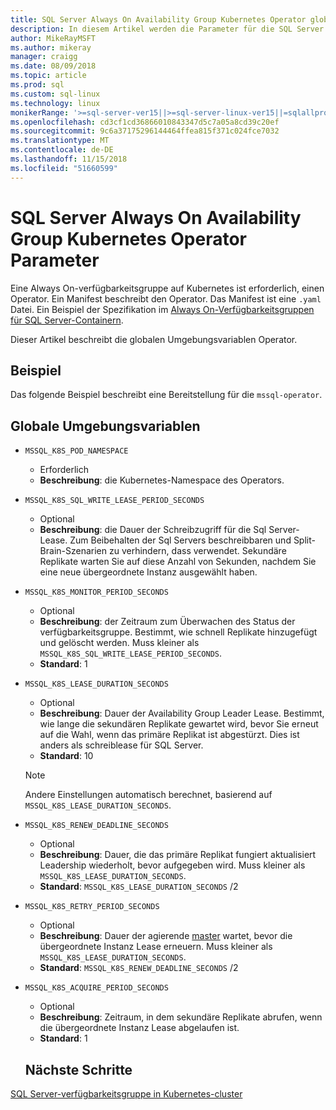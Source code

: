 ```yaml
---
title: SQL Server Always On Availability Group Kubernetes Operator globale Anforderungen
description: In diesem Artikel werden die Parameter für die SQL Server Kubernetes Always On Availability Group-Operator globale Anforderungen erläutert.
author: MikeRayMSFT
ms.author: mikeray
manager: craigg
ms.date: 08/09/2018
ms.topic: article
ms.prod: sql
ms.custom: sql-linux
ms.technology: linux
monikerRange: '>=sql-server-ver15||>=sql-server-linux-ver15||=sqlallproducts-allversions'
ms.openlocfilehash: cd3cf1cd36866010843347d5c7a05a8cd39c20ef
ms.sourcegitcommit: 9c6a37175296144464ffea815f371c024fce7032
ms.translationtype: MT
ms.contentlocale: de-DE
ms.lasthandoff: 11/15/2018
ms.locfileid: "51660599"
---
```

# <a name="sql-server-always-on-availability-group-kubernetes-operator-parameters"></a>SQL Server Always On Availability Group Kubernetes Operator Parameter

Eine Always On-verfügbarkeitsgruppe auf Kubernetes ist erforderlich, einen Operator. Ein Manifest beschreibt den Operator. Das Manifest ist eine `.yaml` Datei. Ein Beispiel der Spezifikation im [Always On-Verfügbarkeitsgruppen für SQL Server-Containern](sql-server-ag-kubernetes.md).

Dieser Artikel beschreibt die globalen Umgebungsvariablen Operator.

## <a name="example"></a>Beispiel

Das folgende Beispiel beschreibt eine Bereitstellung für die `mssql-operator`.

## <a name="global-environment-variables"></a>Globale Umgebungsvariablen

* `MSSQL_K8S_POD_NAMESPACE` 
  * Erforderlich
  * **Beschreibung**: die Kubernetes-Namespace des Operators.

* `MSSQL_K8S_SQL_WRITE_LEASE_PERIOD_SECONDS`
  * Optional
  * **Beschreibung**: die Dauer der Schreibzugriff für die Sql Server-Lease. Zum Beibehalten der Sql Servers beschreibbaren und Split-Brain-Szenarien zu verhindern, dass verwendet. Sekundäre Replikate warten Sie auf diese Anzahl von Sekunden, nachdem Sie eine neue übergeordnete Instanz ausgewählt haben.

* `MSSQL_K8S_MONITOR_PERIOD_SECONDS`
  * Optional
  * **Beschreibung**: der Zeitraum zum Überwachen des Status der verfügbarkeitsgruppe. Bestimmt, wie schnell Replikate hinzugefügt und gelöscht werden. Muss kleiner als `MSSQL_K8S_SQL_WRITE_LEASE_PERIOD_SECONDS`.
  * **Standard**: 1

* `MSSQL_K8S_LEASE_DURATION_SECONDS`
  * Optional
  * **Beschreibung**: Dauer der Availability Group Leader Lease. Bestimmt, wie lange die sekundären Replikate gewartet wird, bevor Sie erneut auf die Wahl, wenn das primäre Replikat ist abgestürzt. Dies ist anders als schreiblease für SQL Server. 
  * **Standard**: 10
  
  >[!NOTE]
  >Andere Einstellungen automatisch berechnet, basierend auf `MSSQL_K8S_LEASE_DURATION_SECONDS`.

* `MSSQL_K8S_RENEW_DEADLINE_SECONDS`
  * Optional
  * **Beschreibung**: Dauer, die das primäre Replikat fungiert aktualisiert Leadership wiederholt, bevor aufgegeben wird. Muss kleiner als `MSSQL_K8S_LEASE_DURATION_SECONDS`.
  * **Standard**:  `MSSQL_K8S_LEASE_DURATION_SECONDS` /2

* `MSSQL_K8S_RETRY_PERIOD_SECONDS`
  * Optional
  * **Beschreibung**: Dauer der agierende [master](https://kubernetes.io/docs/concepts/architecture/master-node-communication/) wartet, bevor die übergeordnete Instanz Lease erneuern. Muss kleiner als `MSSQL_K8S_LEASE_DURATION_SECONDS`.
  * **Standard**:  `MSSQL_K8S_RENEW_DEADLINE_SECONDS` /2

* `MSSQL_K8S_ACQUIRE_PERIOD_SECONDS` 
  * Optional
  * **Beschreibung**: Zeitraum, in dem sekundäre Replikate abrufen, wenn die übergeordnete Instanz Lease abgelaufen ist. 
  * **Standard**: 1


  ## <a name="next-steps"></a>Nächste Schritte

[SQL Server-verfügbarkeitsgruppe in Kubernetes-cluster](sql-server-ag-kubernetes.md)
